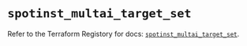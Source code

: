 # `spotinst_multai_target_set`

Refer to the Terraform Registory for docs: [`spotinst_multai_target_set`](https://www.terraform.io/docs/providers/spotinst/r/multai_target_set).
